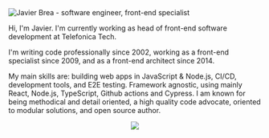 <img src="https://raw.githubusercontent.com/javierbrea/javierbrea/main/assets/github-profile-header.jpg" alt="Javier Brea - software engineer, front-end specialist">

Hi, I'm Javier. I'm currently working as head of front-end software development at Telefonica Tech.

I'm writing code professionally since 2002, working as a front-end specialist since 2009, and as a front-end architect since 2014.

My main skills are: building web apps in JavaScript & Node.js, CI/CD, development tools, and E2E testing. Framework agnostic, using mainly React, Node.js, TypeScript, Github actions and Cypress. I am known for being methodical and detail oriented, a high quality code advocate, oriented to modular solutions, and open source author.

<p align="center">
  <a href="https://github.com/javierbrea">
    <img align="center" src="https://github-readme-stats.vercel.app/api?username=javierbrea&count_private=true&show_icons=true&theme=light" />
  </a>
</p>
